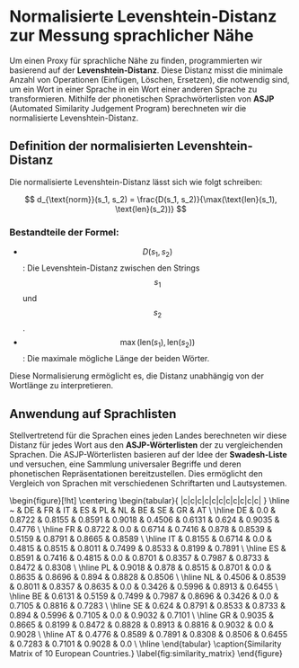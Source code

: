 # Normalisierte Levenshtein-Distanz zur Messung sprachlicher Nähe

Um einen Proxy für sprachliche Nähe zu finden, programmierten wir basierend auf der **Levenshtein-Distanz**. Diese Distanz misst die minimale Anzahl von Operationen (Einfügen, Löschen, Ersetzen), die notwendig sind, um ein Wort in einer Sprache in ein Wort einer anderen Sprache zu transformieren. Mithilfe der phonetischen Sprachwörterlisten von **ASJP** (Automated Similarity Judgement Program) berechneten wir die normalisierte Levenshtein-Distanz.

## Definition der normalisierten Levenshtein-Distanz

Die normalisierte Levenshtein-Distanz lässt sich wie folgt schreiben:

$$
d_{\text{norm}}(s_1, s_2) = \frac{D(s_1, s_2)}{\max(\text{len}(s_1), \text{len}(s_2))}
$$

### Bestandteile der Formel:

- $$D(s_1, s_2)$$: Die Levenshtein-Distanz zwischen den Strings $$s_1$$ und $$s_2$$.
- $$\max(\text{len}(s_1), \text{len}(s_2))$$: Die maximale mögliche Länge der beiden Wörter.

Diese Normalisierung ermöglicht es, die Distanz unabhängig von der Wortlänge zu interpretieren.

## Anwendung auf Sprachlisten

Stellvertretend für die Sprachen eines jeden Landes berechneten wir diese Distanz für jedes Wort aus den **ASJP-Wörterlisten** der zu vergleichenden Sprachen. Die ASJP-Wörterlisten basieren auf der Idee der **Swadesh-Liste** und versuchen, eine Sammlung universaler Begriffe und deren phonetischen Repräsentationen bereitzustellen. Dies ermöglicht den Vergleich von Sprachen mit verschiedenen Schriftarten und Lautsystemen.

\begin{figure}[!ht]
    \centering
    \begin{tabular}{ |c|c|c|c|c|c|c|c|c|c|c| } 
    \hline
        ~ & DE & FR & IT & ES & PL & NL & BE & SE & GR & AT \\ 
    \hline
        DE & 0.0 & 0.8722 & 0.8155 & 0.8591 & 0.9018 & 0.4506 & 0.6131 & 0.624 & 0.9035 & 0.4776 \\
    \hline
        FR & 0.8722 & 0.0 & 0.6714 & 0.7416 & 0.878 & 0.8539 & 0.5159 & 0.8791 & 0.8665 & 0.8589 \\
    \hline
        IT & 0.8155 & 0.6714 & 0.0 & 0.4815 & 0.8515 & 0.8011 & 0.7499 & 0.8533 & 0.8199 & 0.7891 \\
    \hline
        ES & 0.8591 & 0.7416 & 0.4815 & 0.0 & 0.8701 & 0.8357 & 0.7987 & 0.8733 & 0.8472 & 0.8308 \\
    \hline
        PL & 0.9018 & 0.878 & 0.8515 & 0.8701 & 0.0 & 0.8635 & 0.8696 & 0.894 & 0.8828 & 0.8506 \\
    \hline
        NL & 0.4506 & 0.8539 & 0.8011 & 0.8357 & 0.8635 & 0.0 & 0.3426 & 0.5996 & 0.8913 & 0.6455 \\
    \hline
        BE & 0.6131 & 0.5159 & 0.7499 & 0.7987 & 0.8696 & 0.3426 & 0.0 & 0.7105 & 0.8816 & 0.7283 \\
    \hline
        SE & 0.624 & 0.8791 & 0.8533 & 0.8733 & 0.894 & 0.5996 & 0.7105 & 0.0 & 0.9032 & 0.7101 \\
    \hline
        GR & 0.9035 & 0.8665 & 0.8199 & 0.8472 & 0.8828 & 0.8913 & 0.8816 & 0.9032 & 0.0 & 0.9028 \\
    \hline
        AT & 0.4776 & 0.8589 & 0.7891 & 0.8308 & 0.8506 & 0.6455 & 0.7283 & 0.7101 & 0.9028 & 0.0 \\
    \hline
    \end{tabular}
    \caption{Similarity Matrix of 10 European Countries.}
    \label{fig:similarity_matrix}
\end{figure}


